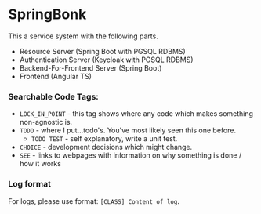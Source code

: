 # SpringBonk

This a service system with the following parts.

- Resource Server (Spring Boot with PGSQL RDBMS)
- Authentication Server (Keycloak with PGSQL RDBMS)
- Backend-For-Frontend Server (Spring Boot)
- Frontend (Angular TS)

### Searchable Code Tags:

- `LOCK_IN_POINT` - this tag shows where any code which makes something non-agnostic is.
- `TODO` - where I put...todo's. You've most likely seen this one before.
    - `TODO TEST` - self explanatory, write a unit test.
- `CHOICE` - development decisions which might change.
- `SEE` - links to webpages with information on why something is done / how it works

### Log format

For logs, please use format: `[CLASS] Content of log`.
